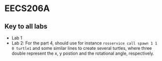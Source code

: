 # EECS206A

## Key to all labs
- Lab 1
- Lab 2: For the part 4, should use for instance `rosservice call spawn 1 1 0 turtle1` and some similar lines to create several turtles, where three double represent the x, y postion and the rotational angle, respectively.
